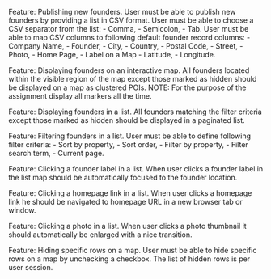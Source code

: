 Feature: Publishing new founders.
  User must be able to publish new founders by providing a list in CSV format.
  User must be able to choose a CSV separator from the list:
    - Comma,
    - Semicolon,
    - Tab.
  User must be able to map CSV columns to following default founder record 
  columns:
    - Company Name,
    - Founder,
    - City,
    - Country,
    - Postal Code, 
    - Street,
    - Photo,
    - Home Page,
    - Label on a Map
    - Latitude,
    - Longitude.

Feature: Displaying founders on an interactive map.
  All founders located within the visible region of the map except those marked 
  as hidden should be displayed on a map as clustered POIs. 
  NOTE: For the purpose of the assignment display all markers all the time.


Feature: Displaying founders in a list.
  All founders matching the filter criteria except those marked as hidden 
  should be displayed in a paginated list.


Feature: Filtering founders in a list.
  User must be able to define following filter criteria:
    - Sort by property,
    - Sort order,
    - Filter by property, 
    - Filter search term,
    - Current page.


Feature: Clicking a founder label in a list.
  When user clicks a founder label in the list map should be automatically 
  focused to the founder location.


Feature: Clicking a homepage link in a list.
  When user clicks a homepage link he should be navigated to homepage URL 
  in a new browser tab or window.


Feature: Clicking a photo in a list.
  When user clicks a photo thumbnail it should automatically be enlarged with
  a nice transition.

Feature: Hiding specific rows on a map.
  User must be able to hide specific rows on a map by unchecking a checkbox.
  The list of hidden rows is per user session.
